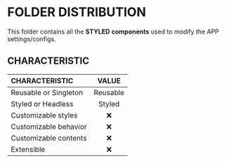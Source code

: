 # FOLDER DISTRIBUTION

This folder contains all the **STYLED** **components** used to modify the APP settings/configs.

## CHARACTERISTIC

| CHARACTERISTIC        |  VALUE   |
| :-------------------- | :------: |
| Reusable or Singleton | Reusable |
| Styled or Headless    |  Styled  |
| Customizable styles   |    ❌    |
| Customizable behavior |    ❌    |
| Customizable contents |    ❌    |
| Extensible            |    ❌    |
